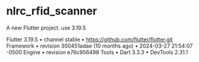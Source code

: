 # nlrc_rfid_scanner

A new Flutter project.
use 3.19.5

Flutter 3.19.5 • channel stable • https://github.com/flutter/flutter.git
Framework • revision 300451adae (10 months ago) • 2024-03-27 21:54:07 -0500
Engine • revision e76c956498
Tools • Dart 3.3.3 • DevTools 2.31.1
